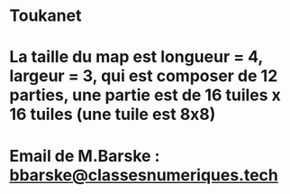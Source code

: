 # Toukanet

# La taille du map est longueur = 4, largeur = 3, qui est composer de 12 parties, une partie est de 16 tuiles x 16 tuiles (une tuile est 8x8)

# Email de M.Barske : bbarske@classesnumeriques.tech
